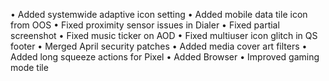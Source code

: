• Added systemwide adaptive icon setting 
• Added mobile data tile icon from OOS 
• Fixed proximity sensor issues in Dialer 
• Fixed partial screenshot 
• Fixed music ticker on AOD
• Fixed multiuser icon glitch in QS footer
• Merged April security patches 
• Added media cover art filters 
• Added long squeeze actions for Pixel 
• Added Browser
• Improved gaming mode tile
